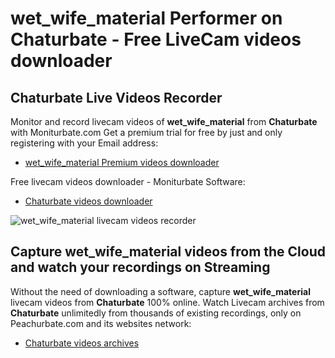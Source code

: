 # wet_wife_material Performer on Chaturbate - Free LiveCam videos downloader

## Chaturbate Live Videos Recorder

Monitor and record livecam videos of **wet_wife_material** from **Chaturbate** with Moniturbate.com
Get a premium trial for free by just and only registering with your Email address:
* [wet_wife_material Premium videos downloader](https://moniturbate.com/request-demo-licence-key.html)

Free livecam videos downloader - Moniturbate Software:
* [Chaturbate videos downloader](https://moniturbate.com/moniturbate-download-software.html)

![wet_wife_material livecam videos recorder](https://peachurnet.com/templates/moniturbate-software.png)


## Capture wet_wife_material videos from the Cloud and watch your recordings on Streaming

Without the need of downloading a software, capture **wet_wife_material** livecam videos from **Chaturbate** 100% online.
Watch Livecam archives from **Chaturbate** unlimitedly from thousands of existing recordings, only on Peachurbate.com and its websites network:
* [Chaturbate videos archives](https://peachurnet.com/)